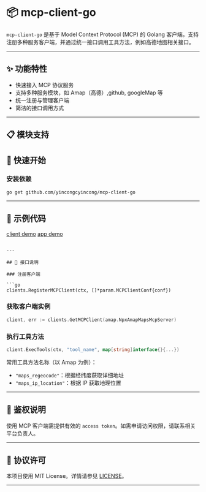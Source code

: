 # 📦 mcp-client-go

`mcp-client-go` 是基于 Model Context Protocol (MCP) 的 Golang 客户端，支持注册多种服务客户端，并通过统一接口调用工具方法，例如高德地图相关接口。

---

## ✨ 功能特性

- 快速接入 MCP 协议服务
- 支持多种服务模块，如 Amap（高德）,github, googleMap 等
- 统一注册与管理客户端
- 简洁的接口调用方式

---

## 📋 模块支持 

## 🚀 快速开始

### 安装依赖

```bash
go get github.com/yincongcyincong/mcp-client-go
```

---

## 🧪 示例代码

[client demo]()
[app demo]()
```

---

## 📘 接口说明

### 注册客户端

```go
clients.RegisterMCPClient(ctx, []*param.MCPClientConf{conf})
```

### 获取客户端实例

```go
client, err := clients.GetMCPClient(amap.NpxAmapMapsMcpServer)
```

### 执行工具方法

```go
client.ExecTools(ctx, "tool_name", map[string]interface{}{...})
```

常用工具方法名称（以 Amap 为例）：

- `"maps_regeocode"`：根据经纬度获取详细地址
- `"maps_ip_location"`：根据 IP 获取地理位置

---

## 🔐 鉴权说明

使用 MCP 客户端需提供有效的 `access token`。如需申请访问权限，请联系相关平台负责人。

---

## 📄 协议许可

本项目使用 MIT License。详情请参见 [LICENSE](./LICENSE)。

---
